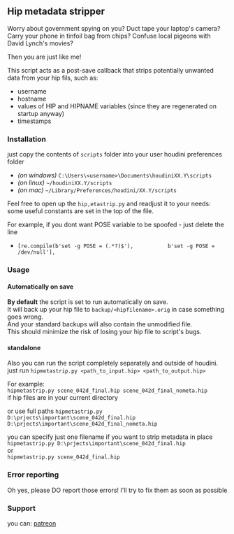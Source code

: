 ## Hip metadata stripper
Worry about government spying on you?
Duct tape your laptop's camera?
Carry your phone in tinfoil bag from chips?
Confuse local pigeons with David Lynch's movies?

Then you are just like me!

This script acts as a post-save callback that strips potentially unwanted data from your hip fils, such as:
* username
* hostname
* values of HIP and HIPNAME variables (since they are regenerated on startup anyway)
* timestamps

### Installation
just copy the contents of `scripts` folder into your user houdini preferences folder
* *(on windows)* `C:\Users\<username>\Documents\houdiniXX.Y\scripts` 
* *(on linux)* `~/houdiniXX.Y/scripts`
* *(on mac)* `~/Library/Preferences/houdini/XX.Y/scripts`

Feel free to open up the `hip,etastrip.py` and readjust it to your needs: some useful constants are set in the top of the file.

For example, if you dont want POSE variable to be spoofed -
just delete the line 
* ```[re.compile(b'set -g POSE = (.*?)$'),           b'set -g POSE = /dev/null'],```

### Usage
#### Automatically on save
**By default** the script is set to run automatically on save.  
It will back up your hip file to `backup/<hipfilename>.orig` in case something goes wrong.  
And your standard backups will also contain the unmodified file.  
This should minimize the risk of losing your hip file to script's bugs.

#### standalone
Also you can run the script completely separately and outside of houdini.  
just run `hipmetastrip.py <path_to_input.hip> <path_to_output.hip>`

For example:  
```hipmetastrip.py scene_042d_final.hip scene_042d_final_nometa.hip```  
if hip files are in your current directory

or use full paths
```hipmetastrip.py D:\prjects\important\scene_042d_final.hip D:\prjects\important\scene_042d_final_nometa.hip```

you can specify just one filename if you want to strip metadata in place  
```hipmetastrip.py D:\prjects\important\scene_042d_final.hip```  
or  
```hipmetastrip.py scene_042d_final.hip```

### Error reporting
Oh yes, please DO report those errors! I'll try to fix them as soon as possible


### Support
you can: [patreon](https://www.patreon.com/xapkohheh)
